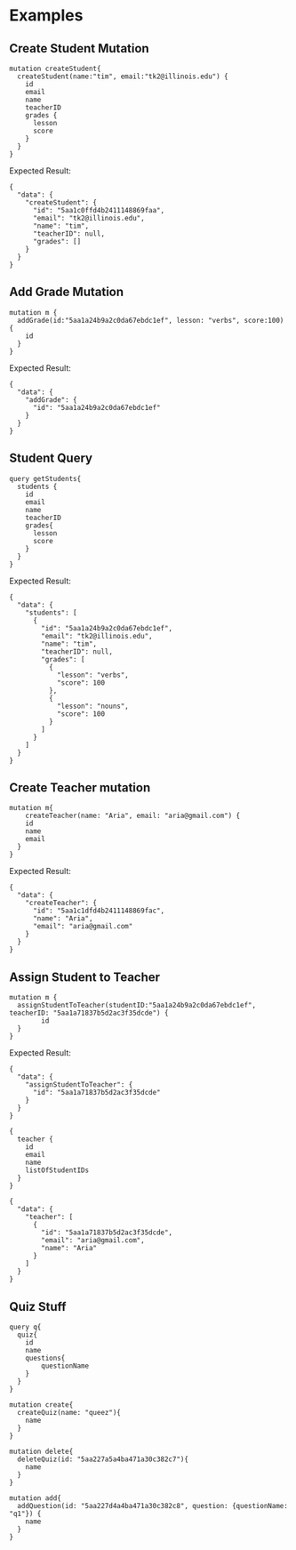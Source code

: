 # Examples

## Create Student Mutation
```
mutation createStudent{
  createStudent(name:"tim", email:"tk2@illinois.edu") {
    id
    email
    name
    teacherID
    grades {
      lesson
      score
    }
  }
}
```
Expected Result:
```
{
  "data": {
    "createStudent": {
      "id": "5aa1c0ffd4b2411148869faa",
      "email": "tk2@illinois.edu",
      "name": "tim",
      "teacherID": null,
      "grades": []
    }
  }
}
```
## Add Grade Mutation
```
mutation m {
  addGrade(id:"5aa1a24b9a2c0da67ebdc1ef", lesson: "verbs", score:100) {
    id
  }
}
```
Expected Result:
```
{
  "data": {
    "addGrade": {
      "id": "5aa1a24b9a2c0da67ebdc1ef"
    }
  }
}
```
## Student Query
```
query getStudents{
  students {
    id
    email
    name
    teacherID
    grades{
      lesson
      score
    }
  }
}
```
Expected Result:
```
{
  "data": {
    "students": [
      {
        "id": "5aa1a24b9a2c0da67ebdc1ef",
        "email": "tk2@illinois.edu",
        "name": "tim",
        "teacherID": null,
        "grades": [
          {
            "lesson": "verbs",
            "score": 100
          },
          {
            "lesson": "nouns",
            "score": 100
          }
        ]
      }
    ]
  }
}
```
## Create Teacher mutation
```
mutation m{
	createTeacher(name: "Aria", email: "aria@gmail.com") {
    id
    name
    email
  }
}
```
Expected Result:
```
{
  "data": {
    "createTeacher": {
      "id": "5aa1c1dfd4b2411148869fac",
      "name": "Aria",
      "email": "aria@gmail.com"
    }
  }
}
```
## Assign Student to Teacher
```
mutation m {
  assignStudentToTeacher(studentID:"5aa1a24b9a2c0da67ebdc1ef", teacherID: "5aa1a71837b5d2ac3f35dcde") {
		id
  }
}
```
Expected Result:
```
{
  "data": {
    "assignStudentToTeacher": {
      "id": "5aa1a71837b5d2ac3f35dcde"
    }
  }
}
```


```
{
  teacher {
    id
    email
    name
    listOfStudentIDs
  }
}
```


```
{
  "data": {
    "teacher": [
      {
        "id": "5aa1a71837b5d2ac3f35dcde",
        "email": "aria@gmail.com",
        "name": "Aria"
      }
    ]
  }
}
```
## Quiz Stuff
```
query q{
  quiz{
    id
    name
    questions{
    	questionName
    }
  }
}
```
```
mutation create{
  createQuiz(name: "queez"){
    name
  }
}
```
```
mutation delete{
  deleteQuiz(id: "5aa227a5a4ba471a30c382c7"){
    name
  }
}
```
```
mutation add{
  addQuestion(id: "5aa227d4a4ba471a30c382c8", question: {questionName: "q1"}) {
    name
  }
}
```